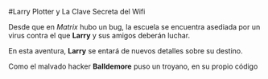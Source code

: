 #Larry Plotter y La Clave Secreta del Wifi

Desde que en *Matrix* hubo un bug, la escuela se encuentra asediada por un virus
contra el que **Larry** y sus amigos deberán luchar.

En esta aventura, **Larry** se entará de nuevos detalles sobre su destino.

Como el malvado hacker **Balldemore** puso un troyano, en su propio código